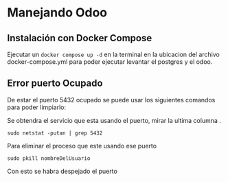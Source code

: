 # Manejando Odoo

## Instalación con Docker Compose

Ejecutar un `docker compose up -d` en la terminal en la ubicacion del archivo docker-compose.yml para poder ejecutar levantar el postgres y el odoo.


## Error puerto Ocupado

De estar el puerto 5432 ocupado se puede usar los siguientes comandos para poder limpiarlo:

Se obtendra el servicio que esta usando el puerto, mirar la ultima columna .

`sudo netstat -putan | grep 5432`

Para eliminar el proceso que este usando ese puerto 

`sudo pkill nombreDelUsuario`

Con esto se habra despejado el puerto